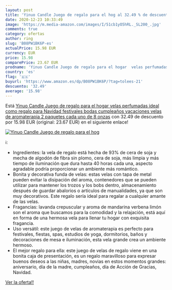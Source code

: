 ```yaml
---
layout: post
title: 'Yinuo Candle Juego de regalo para el hog al 32.49 % de descuento'
date: 2020-12-23 10:33:49
image: 'https://m.media-amazon.com/images/I/51cb1yO5hRL._SL200_.jpg'
comments: true
category: ofertas
author: ring
slug: 'B08PW1BK6P-es'
actualPrice: 15.98 EUR
currency: EUR
price: 15.98
comparePrice: 23.67 EUR
prodname: 'Yinuo Candle Juego de regalo para el hogar  velas perfumadas  ideal como regalo para Navidad  festivales  bodas  cumpleaños  vacaciones  velas de aromaterapia  2 paquetes  cada uno de 8 onzas'
country: 'es'
flag: '🇪🇸'
buyurl: 'https://www.amazon.es/dp/B08PW1BK6P/?tag=tolees-21'
descuento: '32.49'
average: '15.98'
---
```


Está [Yinuo Candle Juego de regalo para el hogar  velas perfumadas  ideal como regalo para Navidad  festivales  bodas  cumpleaños  vacaciones  velas de aromaterapia  2 paquetes  cada uno de 8 onzas](https://www.amazon.es/dp/B08PW1BK6P/?tag=tolees-21) con 32.49 de descuento por 15.98 EUR (original: 23.67 EUR) en el siguiente enlace!

[![Yinuo Candle Juego de regalo para el hog](https://m.media-amazon.com/images/I/51cb1yO5hRL._SL200_.jpg)](https://www.amazon.es/dp/B08PW1BK6P/?tag=tolees-21)

ℹ️:

- Ingredientes: la vela de regalo está hecha de 93% de cera de soja y mecha de algodón de fibra sin plomo, cera de soja, más limpia y más tiempo de iluminación que dura hasta 40 horas cada una, aspecto agradable podría proporcionar un ambiente más romántico.
- Bonita y decorativa funda de velas: estas velas con tapa de metal pueden evitar la disipación del aroma, contenedores que se pueden utilizar para mantener los trozos y los bobs dentro, almacenamiento después de guardar abalorios o artículos de manualidades, ya que son muy decorativos. Este regalo sería ideal para regalar a cualquier amante de las velas.
- Fragancias: lavanda crepuscular y aroma de mandarina verbena limón son el aroma que buscamos para la comodidad y la relajación, está aquí en forma de una hermosa vela para llenar tu hogar con exquisita fragancia.
- Uso versátil: este juego de velas de aromaterapia es perfecto para festivales, fiestas, spas, estudios de yoga, dormitorios, baños y decoraciones de mesa e iluminación, esta vela grande crea un ambiente hermoso.
- El mejor regalo para ella: este juego de velas de regalo viene en una bonita caja de presentación, es un regalo maravilloso para expresar buenos deseos a las niñas, madres, novias en estos momentos grandes: aniversario, día de la madre, cumpleaños, día de Acción de Gracias, Navidad.

[Ver la oferta!!](https://www.amazon.es/dp/B08PW1BK6P/?tag=tolees-21)
